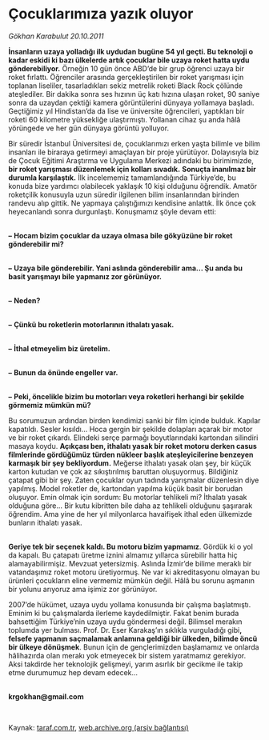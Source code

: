 # Çocuklarımıza yazık oluyor

*Gökhan Karabulut 20.10.2011*

<div class="yazi"><p><b>İnsanların uzaya yolladığı ilk uydudan bugüne 54 yıl geçti. Bu teknoloji o kadar eskidi ki bazı ülkelerde artık çocuklar bile uzaya roket hatta uydu gönderebiliyor.</b> Örneğin 10 gün önce ABD’de bir grup öğrenci uzaya bir roket fırlattı. Öğrenciler arasında gerçekleştirilen bir roket yarışması için toplanan liseliler, tasarladıkları sekiz metrelik roketi Black Rock çölünde ateşlediler. Bir dakika sonra ses hızının üç katı hızına ulaşan roket, 90 saniye sonra da uzaydan çektiği kamera görüntülerini dünyaya yollamaya başladı. Geçtiğimiz yıl Hindistan’da da lise ve üniversite öğrencileri, yaptıkları bir roketi 60 kilometre yüksekliğe ulaştırmıştı. Yollanan cihaz şu anda hâlâ yörüngede ve her gün dünyaya görüntü yolluyor. </p>
<p>Bir süredir İstanbul Üniversitesi de, çocuklarımızı erken yaşta bilimle ve bilim insanları ile biraraya getirmeyi amaçlayan bir proje yürütüyor. Dolayısıyla biz de Çocuk Eğitimi Araştırma ve Uygulama Merkezi adındaki bu birimimizde,<b> bir roket yarışması düzenlemek için kolları sıvadık.</b> <b>Sonuçta inanılmaz bir durumla karşılaştık.</b> İlk incelememiz tamamlandığında Türkiye’de, bu konuda bize yardımcı olabilecek yaklaşık 10 kişi olduğunu öğrendik. Amatör roketçilik konusuyla uzun süredir ilgilenen bilim insanlarından birinden randevu alıp gittik. Ne yapmaya çalıştığımızı kendisine anlattık. İlk önce çok heyecanlandı sonra durgunlaştı. Konuşmamız şöyle devam etti:</p>
<p><b><br/>–</b> <b>Hocam bizim çocuklar da uzaya olmasa bile gökyüzüne bir roket gönderebilir mi? </b></p>
<p><b><br/>–</b> <b>Uzaya bile gönderebilir. Yani aslında gönderebilir ama... Şu anda bu basit yarışmayı bile yapmanız zor görünüyor.</b></p>
<p><b><br/>–</b> <b>Neden?</b></p>
<p><b><br/>–</b> <b>Çünkü bu roketlerin motorlarının ithalatı yasak.</b></p>
<p><b><br/>–</b> <b>İthal etmeyelim biz üretelim.</b></p>
<p><b><br/>–</b> <b>Bunun da önünde engeller var.</b></p>
<p><b><br/>–</b> <b>Peki, öncelikle bizim bu motorları veya roketleri herhangi bir şekilde görmemiz mümkün mü?</b></p>
<p>Bu sorumuzun ardından birden kendimizi sanki bir film içinde bulduk. Kapılar kapatıldı. Sesler kısıldı... Hoca gergin bir şekilde dolapları açarak bir motor ve bir roket çıkardı. Elindeki serçe parmağı boyutlarındaki kartondan silindiri masaya koydu. <b>Açıkçası ben, ithalatı yasak bir roket motoru derken casus filmlerinde gördüğümüz türden nükleer başlık ateşleyicilerine benzeyen karmaşık bir şey bekliyordum.</b> Meğerse ithalatı yasak olan şey, bir küçük karton kutudan ve çok az sıkıştırılmış baruttan oluşuyormuş. Bildiğiniz çatapat gibi bir şey. Zaten çocuklar oyun tadında yarışmalar düzenlesin diye yapılmış. Model roketler de, kartondan yapılma küçük basit bir borudan oluşuyor. Emin olmak için sordum: Bu motorlar tehlikeli mi? İthalatı yasak olduğuna göre... Bir kutu kibritten bile daha az tehlikeli olduğunu şaşırarak öğrendim. Ama yine de her yıl milyonlarca havaifişek ithal eden ülkemizde bunların ithalatı yasak.</p>
<p><b><br/>Geriye tek bir seçenek kaldı. Bu motoru bizim yapmamız</b>. Gördük ki o yol da kapalı. Bu çatapatı üretme iznini almamız yıllarca sürebilir hatta hiç alamayabilirmişiz. Mevzuat yetersizmiş. Aslında İzmir’de bilime meraklı bir vatandaşımız roket motoru üretiyormuş. Ne var ki akreditasyonu olmayan bu ürünleri çocukların eline vermemiz mümkün değil. Hâlâ bu sorunu aşmanın bir yolunu arıyoruz ama işimiz zor görünüyor.</p>
<p>2007’de hükümet, uzaya uydu yollama konusunda bir çalışma başlatmıştı. Eminim ki bu çalışmalarda ilerleme kaydedilmiştir. Fakat benim burada bahsettiğim Türkiye’nin uzaya uydu göndermesi değil. Bilimsel merakın toplumda yer bulması. Prof. Dr. Eser Karakaş’ın sıklıkla vurguladığı gibi<b>, felsefe yapmanın saçmalamak anlamına geldiği bir ülkeden, bilimde öncü bir ülkeye dönüşmek</b>. Bunun için de gençlerimizden başlamamız ve onlarda hâlihazırda olan merakı yok etmeyecek bir sistem yaratmamız gerekiyor. Aksi takdirde her teknolojik gelişmeyi, yarım asırlık bir gecikme ile takip etme durumumuz hep devam edecek...</p>
<p><b><br/>krgokhan@gmail.com</b></p>
<p><b> </b></p>
</div>

Kaynak: [taraf.com.tr](http://www.taraf.com.tr:80/gokhan-karabulut/makale-cocuklarimiza-yazik-oluyor.htm), [web.archive.org (arşiv bağlantısı)](http://web.archive.org/web/20140107195801/http://www.taraf.com.tr:80/gokhan-karabulut/makale-cocuklarimiza-yazik-oluyor.htm)

